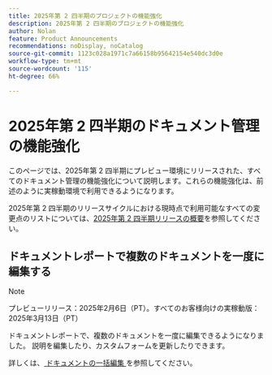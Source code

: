 ```yaml
---
title: 2025年第 2 四半期のプロジェクトの機能強化
description: 2025年第 2 四半期のプロジェクトの機能強化
author: Nolan
feature: Product Announcements
recommendations: noDisplay, noCatalog
source-git-commit: 1123c028a1971c7a66158b95642154e540dc3d0e
workflow-type: tm+mt
source-wordcount: '115'
ht-degree: 66%

---
```


# 2025年第 2 四半期のドキュメント管理の機能強化

このページでは、2025年第 2 四半期にプレビュー環境にリリースされた、すべてのドキュメント管理の機能強化について説明します。これらの機能強化は、前述のように実稼動環境で利用できるようになります。

2025年第 2 四半期のリリースサイクルにおける現時点で利用可能なすべての変更点のリストについては、[2025年第 2 四半期リリースの概要](/help/quicksilver/product-announcements/product-releases/25-q2-release-activity/25-q2-release-overview.md)を参照してください。

## ドキュメントレポートで複数のドキュメントを一度に編集する

>[!NOTE]
>
>プレビューリリース：2025年2月6日（PT）。すべてのお客様向けの実稼動版：2025年3月13日（PT）

ドキュメントレポートで、複数のドキュメントを一度に編集できるようになりました。 説明を編集したり、カスタムフォームを更新したりできます。

詳しくは、[ ドキュメントの一括編集 ](/help/quicksilver/documents/managing-documents/bulk-edit-documents.md) を参照してください。

